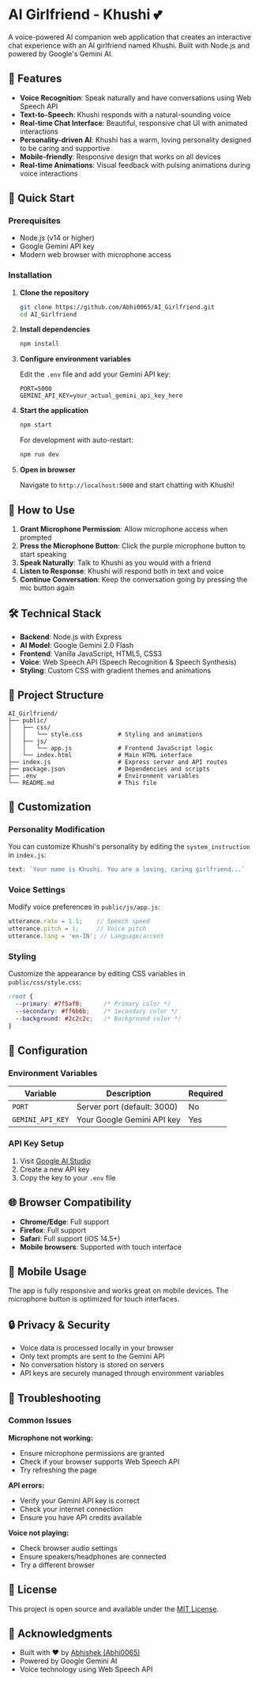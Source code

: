 # AI Girlfriend - Khushi 💕

A voice-powered AI companion web application that creates an interactive chat experience with an AI girlfriend named Khushi. Built with Node.js and powered by Google's Gemini AI.

## 🌟 Features

- **Voice Recognition**: Speak naturally and have conversations using Web Speech API
- **Text-to-Speech**: Khushi responds with a natural-sounding voice
- **Real-time Chat Interface**: Beautiful, responsive chat UI with animated interactions
- **Personality-driven AI**: Khushi has a warm, loving personality designed to be caring and supportive
- **Mobile-friendly**: Responsive design that works on all devices
- **Real-time Animations**: Visual feedback with pulsing animations during voice interactions

## 🚀 Quick Start

### Prerequisites

- Node.js (v14 or higher)
- Google Gemini API key
- Modern web browser with microphone access

### Installation

1. **Clone the repository**
   ```bash
   git clone https://github.com/Abhi0065/AI_Girlfriend.git
   cd AI_Girlfriend
   ```

2. **Install dependencies**
   ```bash
   npm install
   ```

3. **Configure environment variables**
   
   Edit the `.env` file and add your Gemini API key:
   ```env
   PORT=5000
   GEMINI_API_KEY=your_actual_gemini_api_key_here
   ```

4. **Start the application**
   ```bash
   npm start
   ```
   
   For development with auto-restart:
   ```bash
   npm run dev
   ```

5. **Open in browser**
   
   Navigate to `http://localhost:5000` and start chatting with Khushi!

## 🎯 How to Use

1. **Grant Microphone Permission**: Allow microphone access when prompted
2. **Press the Microphone Button**: Click the purple microphone button to start speaking
3. **Speak Naturally**: Talk to Khushi as you would with a friend
4. **Listen to Response**: Khushi will respond both in text and voice
5. **Continue Conversation**: Keep the conversation going by pressing the mic button again

## 🛠️ Technical Stack

- **Backend**: Node.js with Express
- **AI Model**: Google Gemini 2.0 Flash
- **Frontend**: Vanilla JavaScript, HTML5, CSS3
- **Voice**: Web Speech API (Speech Recognition & Speech Synthesis)
- **Styling**: Custom CSS with gradient themes and animations

## 📁 Project Structure

```
AI_Girlfriend/
├── public/
│   ├── css/
│   │   └── style.css          # Styling and animations
│   ├── js/
│   │   └── app.js             # Frontend JavaScript logic
│   └── index.html             # Main HTML interface
├── index.js                   # Express server and API routes
├── package.json               # Dependencies and scripts
├── .env                       # Environment variables
└── README.md                  # This file
```

## 🎨 Customization

### Personality Modification

You can customize Khushi's personality by editing the `system_instruction` in `index.js`:

```javascript
text: `Your name is Khushi. You are a loving, caring girlfriend...`
```

### Voice Settings

Modify voice preferences in `public/js/app.js`:

```javascript
utterance.rate = 1.1;    // Speech speed
utterance.pitch = 1;     // Voice pitch
utterance.lang = 'en-IN'; // Language/accent
```

### Styling

Customize the appearance by editing CSS variables in `public/css/style.css`:

```css
:root {
  --primary: #7f5af0;      /* Primary color */
  --secondary: #ff6b6b;    /* Secondary color */
  --background: #2c2c2c;   /* Background color */
}
```

## 🔧 Configuration

### Environment Variables

| Variable         | Description                 | Required |
|------------------|-----------------------------|----------|
| `PORT`           | Server port (default: 3000) | No       |
| `GEMINI_API_KEY` | Your Google Gemini API key  | Yes      |

### API Key Setup

1. Visit [Google AI Studio](https://makersuite.google.com/app/apikey)
2. Create a new API key
3. Copy the key to your `.env` file

## 🌐 Browser Compatibility

- **Chrome/Edge**: Full support
- **Firefox**: Full support  
- **Safari**: Full support (iOS 14.5+)
- **Mobile browsers**: Supported with touch interface

## 📱 Mobile Usage

The app is fully responsive and works great on mobile devices. The microphone button is optimized for touch interfaces.

## 🔒 Privacy & Security

- Voice data is processed locally in your browser
- Only text prompts are sent to the Gemini API
- No conversation history is stored on servers
- API keys are securely managed through environment variables

## 🚨 Troubleshooting

### Common Issues

**Microphone not working:**
- Ensure microphone permissions are granted
- Check if your browser supports Web Speech API
- Try refreshing the page

**API errors:**
- Verify your Gemini API key is correct
- Check your internet connection
- Ensure you have API credits available

**Voice not playing:**
- Check browser audio settings
- Ensure speakers/headphones are connected
- Try a different browser

## 📄 License

This project is open source and available under the [MIT License](LICENSE).

## 🙏 Acknowledgments

- Built with ❤️ by [Abhishek (Abhi0065)](https://github.com/Abhi0065)
- Powered by Google Gemini AI
- Voice technology using Web Speech API
